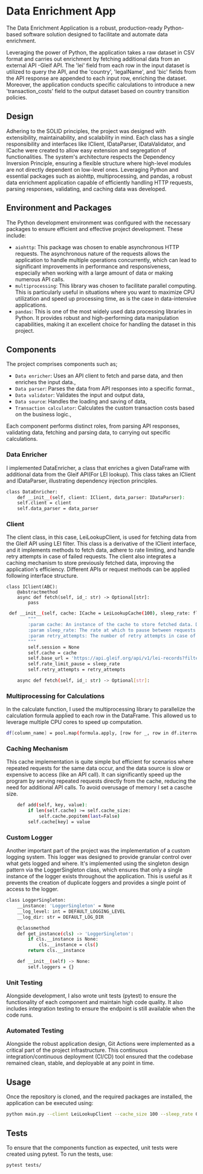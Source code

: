 # Data Enrichment App

The Data Enrichment Application is a robust, production-ready Python-based software solution designed to facilitate and automate data enrichment. 

Leveraging the power of Python, the application takes a raw dataset in CSV format and carries out enrichment by fetching additional data from an external API -Gleif API. The 'lei' field from each row in the input dataset is utilized to query the API, and the 'country', 'legalName', and 'bic' fields from the API response are appended to each input row, enriching the dataset. Moreover, the application conducts specific calculations to introduce a new 'transaction_costs' field to the output dataset based on country transition policies. 

## Design
Adhering to the SOLID principles, the project was designed with extensibility, maintainability, and scalability in mind. Each class has a single responsibility and interfaces like IClient, IDataParser, IDataValidator, and ICache were created to allow easy extension and segregation of functionalities. The system's architecture respects the Dependency Inversion Principle, ensuring a flexible structure where high-level modules are not directly dependent on low-level ones. Leveraging Python and essential packages such as aiohttp, multiprocessing, and pandas, a robust data enrichment application capable of efficiently handling HTTP requests, parsing responses, validating, and caching data was developed.

## Environment and Packages
The Python development environment was configured with the necessary packages to ensure efficient and effective project development. These include:
- `aiohttp`: This package was chosen to enable asynchronous HTTP requests. The asynchronous nature of the requests allows the application to handle multiple operations concurrently, which can lead to significant improvements in performance and responsiveness, especially when working with a large amount of data or making numerous API calls.
- `multiprocessing`: This library was chosen to facilitate parallel computing. This is particularly useful in situations where you want to maximize CPU utilization and speed up processing time, as is the case in data-intensive applications. 
- `pandas`: This is one of the most widely used data processing libraries in Python. It provides robust and high-performing data manipulation capabilities, making it an excellent choice for handling the dataset in this project.

## Components
The project comprises components such as;
* `Data enricher`: Uses an API client to fetch and parse data, and then enriches the input data.,
* `Data parser`: Parses the data from API responses into a specific format.,
* `Data validator`: Validates the input and output data, 
* `Data source`: Handles the loading and saving of data, 
* `Transaction calculator`: Calculates the custom transaction costs based on the business logic.,

Each component performs distinct roles, from parsing API responses, validating data, fetching and parsing data, to carrying out specific calculations.


### Data Enricher
I implemented DataEnricher, a class that enriches a given DataFrame with additional data from the Gleif API(For LEI lookup). This class takes an IClient and IDataParser, illustrating dependency injection principles.
```bash
class DataEnricher:
    def __init__(self, client: IClient, data_parser: IDataParser):
    self.client = client
    self.data_parser = data_parser
```

### Client
The client class, in this case, LeiLookupClient, is used for fetching data from the Gleif API using LEI filter. This class is a derivative of the IClient interface, and it implements methods to fetch data, adhere to rate limiting, and handle retry attempts in case of failed requests. The client also integrates a caching mechanism to store previously fetched data, improving the application's efficiency. Different APIs or request methods can be applied following interface structure.
```
class IClient(ABC):
    @abstractmethod
    async def fetch(self, id_: str) -> Optional[str]:
        pass
```



```bash
 def __init__(self, cache: ICache = LeiLookupCache(100), sleep_rate: float = 0.6, retry_attempts: int = 3):
        """
        :param cache: An instance of the cache to store fetched data. Default is LeiLookupCache with a cache size of 100.
        :param sleep_rate: The rate at which to pause between requests to adhere to rate limiting. Default is 0.6 seconds.
        :param retry_attempts: The number of retry attempts in case of failed requests. Default is 3 attempts.
        """
        self.session = None
        self.cache = cache
        self.base_url = 'https://api.gleif.org/api/v1/lei-records?filter[lei]='
        self.rate_limit_pause = sleep_rate
        self.retry_attempts = retry_attempts

    async def fetch(self, id_: str) -> Optional[str]:
```



### Multiprocessing for Calculations
In the calculate function, I used the multiprocessing library to parallelize the calculation formula applied to each row in the DataFrame. This allowed us to leverage multiple CPU cores to speed up computation.
```bash
df[column_name] = pool.map(formula.apply, [row for _, row in df.iterrows()])
```

### Caching Mechanism
This cache implementation is quite simple but efficient for scenarios where repeated requests for the same data occur, and the data source is slow or expensive to access (like an API call). It can significantly speed up the program by serving repeated requests directly from the cache, reducing the need for additional API calls. To avoid overusage of memory I set a casche size.
```bash
    def add(self, key, value):
        if len(self.cache) >= self.cache_size:
            self.cache.popitem(last=False)
        self.cache[key] = value
```

### Custom Logger
Another important part of the project was the implementation of a custom logging system. This logger was designed to provide granular control over what gets logged and where. It's implemented using the singleton design pattern via the LoggerSingleton class, which ensures that only a single instance of the logger exists throughout the application. This is useful as it prevents the creation of duplicate loggers and provides a single point of access to the logger.
```bash
class LoggerSingleton:
    __instance: 'LoggerSingleton' = None
    __log_level: int = DEFAULT_LOGGING_LEVEL
    __log_dir: str = DEFAULT_LOG_DIR

    @classmethod
    def get_instance(cls) -> 'LoggerSingleton':
        if cls.__instance is None:
            cls.__instance = cls()
        return cls.__instance

    def __init__(self) -> None:
        self.loggers = {}
```

### Unit Testing
Alongside development, I also wrote unit tests (pytest) to ensure the functionality of each component and maintain high code quality. It also includes integration testing to ensure the endpoint is still available when the code runs.


### Automated Testing
Alongside the robust application design, Git Actions were implemented as a critical part of the project infrastructure. This continuous integration/continuous deployment (CI/CD) tool ensured that the codebase remained clean, stable, and deployable at any point in time.

## Usage
Once the repository is cloned, and the required packages are installed, the application can be executed using:

```bash
python main.py --client LeiLookupClient --cache_size 100 --sleep_rate 0.6 --retry_attempts 3 --log_level INFO --input_file data/input_dataset.csv --output_file data/output_data.csv
```

## Tests
To ensure that the components function as expected, unit tests were created using pytest. To run the tests, use:
```bash
pytest tests/
```
